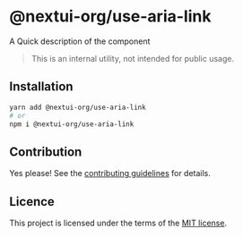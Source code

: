 # @nextui-org/use-aria-link

A Quick description of the component

> This is an internal utility, not intended for public usage.

## Installation

```sh
yarn add @nextui-org/use-aria-link
# or
npm i @nextui-org/use-aria-link
```

## Contribution

Yes please! See the
[contributing guidelines](https://github.com/nextui-org/nextui/blob/master/CONTRIBUTING.md)
for details.

## Licence

This project is licensed under the terms of the
[MIT license](https://github.com/nextui-org/nextui/blob/master/LICENSE).
